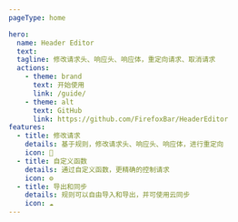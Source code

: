 ```yaml
---
pageType: home

hero:
  name: Header Editor
  text:
  tagline: 修改请求头、响应头、响应体，重定向请求、取消请求
  actions:
    - theme: brand
      text: 开始使用
      link: /guide/
    - theme: alt
      text: GitHub
      link: https://github.com/FirefoxBar/HeaderEditor
features:
  - title: 修改请求
    details: 基于规则，修改请求头、响应头、响应体，进行重定向
    icon: 🚥
  - title: 自定义函数
    details: 通过自定义函数，更精确的控制请求
    icon: ⚙️
  - title: 导出和同步
    details: 规则可以自由导入和导出，并可使用云同步
    icon: ☁️
---
```

